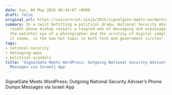 ```yaml
---
date: Sun, 04 May 2025 00:44:07 +0000
draft: false
original_url: https://unicornriot.ninja/2025/signalgate-meets-wordpress-outgoing-national-security-advisers-phone-dumps-messages-via-israeli-app/
summary: In a twist befitting a political drama, National Security Adviser Mike Waltz's
  recent phone mishap reveals a tangled web of messaging and espionage, all under
  the watchful eye of a photographer and the scrutiny of digital compliance. SignalGate,
  it seems, is the new hot topic in both tech and government circles!
tags:
- national-security
- messaging-apps
- political-scandals
title: 'SignalGate Meets WordPress: Outgoing National Security Adviser’s Phone Dumps
  Messages via Israeli App'
---
```


SignalGate Meets WordPress: Outgoing National Security Adviser’s Phone Dumps Messages via Israeli App